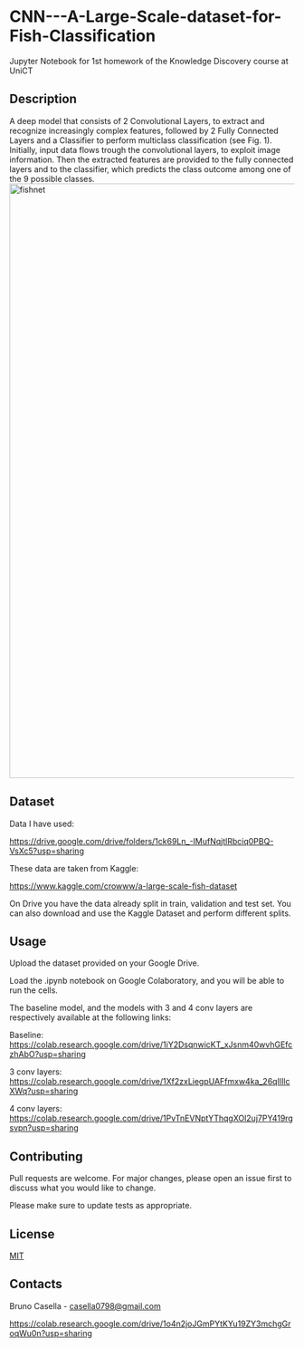# CNN---A-Large-Scale-dataset-for-Fish-Classification
Jupyter Notebook for 1st homework of the Knowledge Discovery course at UniCT

## Description

A deep model that consists of 2 Convolutional Layers, to extract and recognize increasingly complex features, followed by 2 Fully Connected Layers and a Classifier to perform multiclass classification (see Fig. 1).  Initially, input data flows trough the convolutional layers, to exploit image information. Then the extracted features are provided to the fully connected layers and to the classifier, which predicts the class outcome among one of the 9 possible classes.
<img width="1050" alt="fishnet" src="https://user-images.githubusercontent.com/48251152/113719170-a08ddf80-96ed-11eb-8650-49c936f7d517.png">

## Dataset
Data I have used:

https://drive.google.com/drive/folders/1ck69Ln_-IMufNqjtlRbciq0PBQ-VsXc5?usp=sharing

These data are taken from Kaggle:

https://www.kaggle.com/crowww/a-large-scale-fish-dataset

On Drive you have the data already split in train, validation and test set. You can also download and use the Kaggle Dataset and perform different splits.

## Usage

Upload the dataset provided on your Google Drive.

Load the .ipynb notebook on Google Colaboratory, and you will be able to run the cells.

The baseline model, and the models with 3 and 4 conv layers are respectively available at the following links:

Baseline: https://colab.research.google.com/drive/1iY2DsqnwicKT_xJsnm40wvhGEfczhAbO?usp=sharing

3 conv layers: https://colab.research.google.com/drive/1Xf2zxLiegpUAFfmxw4ka_26qlIIlcXWq?usp=sharing

4 conv layers: https://colab.research.google.com/drive/1PvTnEVNptYThqgXOl2uj7PY419rgsvpn?usp=sharing

## Contributing
Pull requests are welcome. For major changes, please open an issue first to discuss what you would like to change.

Please make sure to update tests as appropriate.

## License
[MIT](https://choosealicense.com/licenses/mit/)

## Contacts
Bruno Casella - casella0798@gmail.com

https://colab.research.google.com/drive/1o4n2joJGmPYtKYu19ZY3mchgGroqWu0n?usp=sharing

